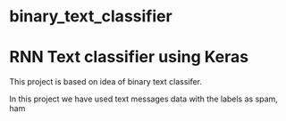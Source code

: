 # binary_text_classifier
# RNN Text classifier using Keras

This project is based on idea of binary text classifer.

In this project we have used text messages data with the labels as spam, ham


